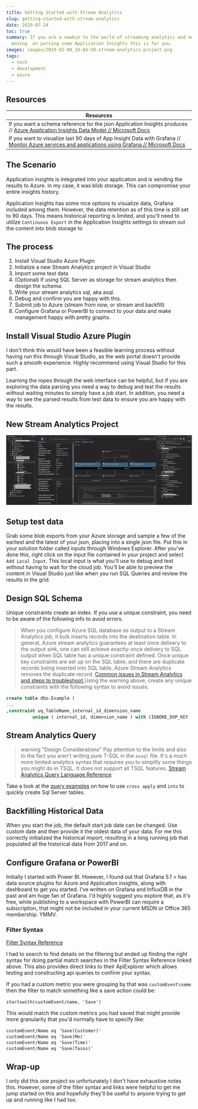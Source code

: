 ```yaml
---
title: Getting Started with Stream Analytics
slug: getting-started-with-stream-analytics
date: 2020-07-24
toc: true
summary: If you are a newbie to the world of streaming analytics and need to get
  moving  on parsing some Application Insights this is for you.
images: images/2019-02-08_18-04-50-stream-analytics-project.png
tags:
  - tech
  - development
  - azure
---
```


## Resources

| Resources                                                                                                                                                                  |
| -------------------------------------------------------------------------------------------------------------------------------------------------------------------------- |
| If you want a schema reference for the json Application Insights produces // [Azure Application Insights Data Model // Microsoft Docs](http://bit.ly/2S3kFlD)              |
| If you want to visualize last 90 days of App Insight Data with Grafana // [Monitor Azure services and applications using Grafana // Microsoft Docs](http://bit.ly/2S1Kkv9) |

## The Scenario

Application insights is integrated into your application and is sending the results to Azure. In my case, it was blob storage. This can compromise your entire insights history.

Application Insights has some nice options to visualize data, Grafana included among them.
However, the data retention as of this time is still set to 90 days. This means historical reporting is limited, and you'll need to utilize `Continuous Export` in the Application Insights settings to stream out the content into blob storage to

## The process

1. Install Visual Studio Azure Plugin
2. Initialize a new Stream Analytics project in Visual Studio
3. Import some test data
4. (Optional) If using SQL Server as storage for stream analytics then design the schema.
5. Write your stream analytics sql, aka asql.
6. Debug and confirm you are happy with this.
7. Submit job to Azure (stream from now, or stream and backfill)
8. Configure Grafana or PowerBI to connect to your data and make management happy with pretty graphs.

## Install Visual Studio Azure Plugin

I don't think this would have been a feasible learning process without having run this through Visual Studio, as the web portal doesn't provide such a smooth experience.
Highly recommend using Visual Studio for this part.

Learning the ropes through the web interface can be helpful, but if you are exploring the data parsing you need a way to debug and test the results without waiting minutes to simply have a job start.
In addition, you need a way to see the parsed results from test data to ensure you are happy with the results.

## New Stream Analytics Project

![stream analytics project](images/2019-02-08_18-04-50-stream-analytics-project.png "Stream Analytics In Visual Studio 2017")

## Setup test data

Grab some blob exports from your Azure storage and sample a few of the earliest and the latest of your json, placing into a single json file. Put this in your solution folder called inputs through Windows Explorer. After you've done this, right click on the input file contained in your project and select `Add Local Input`. This local input is what you'll use to debug and test without having to wait for the cloud job. You'll be able to preview the content in Visual Studio just like when you run SQL Queries and review the results in the grid.

## Design SQL Schema

Unique constraints create an index.
If you use a unique constraint, you need to be aware of the following info to avoid errors.

> When you configure Azure SQL database as output to a Stream Analytics job, it bulk inserts records into the destination table. In general, Azure stream analytics guarantees at least once delivery to the output sink, one can still achieve exactly-once delivery to SQL output when SQL table has a unique constraint defined.
Once unique key constraints are set up on the SQL table, and there are duplicate records being inserted into SQL table, Azure Stream Analytics removes the duplicate record.
[Common issues in Stream Analytics and steps to troubleshoot
](http://bit.ly/2Bugzh0)
Using the warning above, create any unique constraints with the following syntax to avoid issues.

```sql
create table dbo.Example (
...
,constraint uq_TableName_internal_id_dimension_name
          unique ( internal_id, dimension_name ) with (IGNORE_DUP_KEY  = on)
```

## Stream Analytics Query

> warning "Design Considerations"
> Pay attention to the limits and also to the fact you aren't writing pure T-SQL in the `asaql` file. It's a much more limited analytics syntax that requires you to simplify some things you might do in TSQL. It does not support all TSQL features. [Stream Analytics Query Language Reference](https://docs.microsoft.com/en-us/stream-analytics-query/stream-analytics-query-language-reference)

Take a look at the [query examples](https://docs.microsoft.com/en-us/azure/azure-monitor/app/code-sample-export-sql-stream-analytics) on how to use `cross apply` and `into` to quickly create Sql Server tables.

## Backfilling Historical Data

When you start the job, the default start job date can be changed.
Use custom date and then provide it the oldest data of your data.
For me this correctly initialized the historical import, resulting in a long running job that populated all the historical data from 2017 and on.

## Configure Grafana or PowerBI

Initially I started with Power BI.
However, I found out that Grafana 5.1 > has data source plugins for Azure and Application insights, along with dashboard to get you started.
I've written on Grafana and InfluxDB in the past and am huge fan of Grafana.
I'd highly suggest you explore that, as it's free, while publishing to a workspace with PowerBI can require a subscription, that might not be included in your current MSDN or Office 365 membership. YMMV.

### Filter Syntax

[Filter Syntax Reference](http://bit.ly/2Uft9bv)

I had to search to find details on the filtering but ended up finding the right syntax for doing partial match searches in the Filter Syntax Reference linked above.
This also provides direct links to their ApiExplorer which allows testing and constructing api queries to confirm your syntax.

If you had a custom metric you were grouping by that was `customEvent\name` then the filter to match something like a save action could be:

```text
startswith(customEvent/name, 'Save')
```

This would match the custom metrics you had saved that might provide more granularity that you'd normally have to specify like:

```text
customEvent/Name eq 'Save(Customer)'
customEvent/Name eq 'Save(Me)'
customEvent/Name eq 'Save(Time)'
customEvent/Name eq 'Save(Tacos)'
```


## Wrap-up

I only did this one project so unfortunately I don't have exhaustive notes this.
However, some of the filter syntax and links were helpful to get me jump started on this and hopefully they'll be useful to anyone trying to get up and running like I had too.

